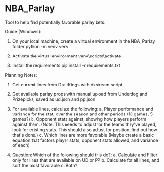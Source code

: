 # NBA_Parlay
Tool to help find potentially favorable parlay bets.

Guide (Windows):
1. On your local machine, create a virtual environment in the NBA_Parlay folder
python -m venv venv

2. Activate the virtual environment
venv\scripts\activate

3. Install the requirements
pip install -r requirements.txt



Planning Notes:
1. Get current lines from DraftKings with dkstream script

2. Get available parlay props with manual upload from Underdog and Prizepicks, saved as ud.json and pp.json

3. For available lines, calculate the following:
a. Player performance and variance for the stat, over the season and other periods (10 games, 5 games?)
b. Opponent stats against, showing how players perform against them. (Note: This needs to adjust for the teams they've played, look for existing stats. This should also adjust for position, find out how that's done.)
c. Which lines are more favorable (Maybe create a basic equation that factors player stats, opponent stats allowed, and variance of each)

4. Question: Which of the following should this do?:
a. Calculate and Filter only for lines that are available on UD or PP
b. Calculate for all lines, and sort the most favorable
c. Both?
